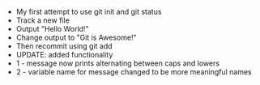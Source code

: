 - My first attempt to use git init and git status
- Track a new file
- Output "Hello World!"
- Change output to "Git is Awesome!"
- Then recommit using git add
- UPDATE: added functionality
- 1 - message now prints alternating between caps and lowers
- 2 - variable name for message changed to be more meaningful names
